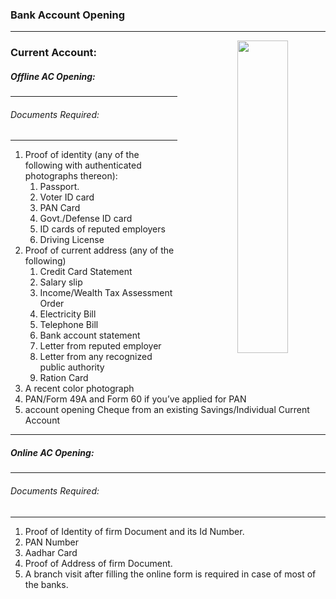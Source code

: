 ### Bank Account Opening

------

<p align="center">
<img src="https://www.credit.com/wp-content/uploads/2016/11/opening-bank-account-1280x720.jpg" style="float: right; margin-left: 35px;" width="40%" height="500">
</p>



### Current Account:
##### Offline AC Opening:

-----

###### Documents Required:

-----

1. Proof of identity (any of the following with authenticated photographs thereon):
    1. Passport.
    2. Voter ID card
    3. PAN Card
    4. Govt./Defense ID card
    5. ID cards of reputed employers
    6. Driving License
2. Proof of current address (any of the following)
    1. Credit Card Statement
    2. Salary slip
    3. Income/Wealth Tax Assessment Order
    4. Electricity Bill
    5. Telephone Bill
    6. Bank account statement
    7. Letter from reputed employer
    8. Letter from any recognized public authority
    9. Ration Card
3. A recent color photograph
4. PAN/Form 49A and Form 60 if you’ve applied for PAN
5. account opening Cheque from an existing Savings/Individual Current Account

***


##### Online AC Opening:

-----

###### Documents Required:

-----

1. Proof of Identity of firm Document and its Id Number.
2. PAN  Number
3. Aadhar Card
4. Proof of Address of firm Document.
5. A branch visit after filling the online form is required in case of most of the banks.
